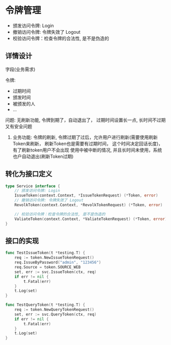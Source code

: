# 令牌管理

+ 颁发访问令牌: Login
+ 撤销访问令牌: 令牌失效了 Logout
+ 校验访问令牌：检查令牌的合法性, 是不是伪造的

## 详情设计

字段(业务需求)

令牌:
+ 过期时间
+ 颁发时间
+ 被颁发的人
+ ...


问题: 无刷新功能, 令牌到期了，自动退出了， 过期时间设置长一点, 长时间不过期 又有安全问题
1. 业务功能: 令牌的刷新, 令牌过期了过后，允许用户进行刷新(需要使用刷新Token来刷新， 刷新Token也是需要有过期时间， 这个时间决定回话长度)，有了刷新token用户不会出现 使用中被中断的情况, 并且长时间未使用，系统也户自动退出(刷新Token过期)


## 转化为接口定义

```go
type Service interface {
	// 颁发访问令牌: Login
	IssueToken(context.Context, *IssueTokenRequest) (*Token, error)
	// 撤销访问令牌: 令牌失效了 Logout
	RevolkToken(context.Context, *RevolkTokenRequest) (*Token, error)

	// 校验访问令牌：检查令牌的合法性, 是不是伪造的
	ValiateToken(context.Context, *ValiateTokenRequest) (*Token, error)
}
```


## 接口的实现

```go
func TestIssueToken(t *testing.T) {
	req := token.NewIssueTokenRequest()
	req.IssueByPassword("admin", "123456")
	req.Source = token.SOURCE_WEB
	set, err := svc.IssueToken(ctx, req)
	if err != nil {
		t.Fatal(err)
	}
	t.Log(set)
}

func TestQueryToken(t *testing.T) {
	req := token.NewQueryTokenRequest()
	set, err := svc.QueryToken(ctx, req)
	if err != nil {
		t.Fatal(err)
	}
	t.Log(set)
}
```
